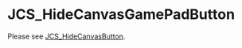 # JCS_HideCanvasGamePadButton

Please see [JCS_HideCanvasButton](https://jcs090218.github.io/JCSUnity/ScriptReference/index.html?page=UI_sl_Button_sl_Canvas_sl_JCS_HideCanvasButton).
